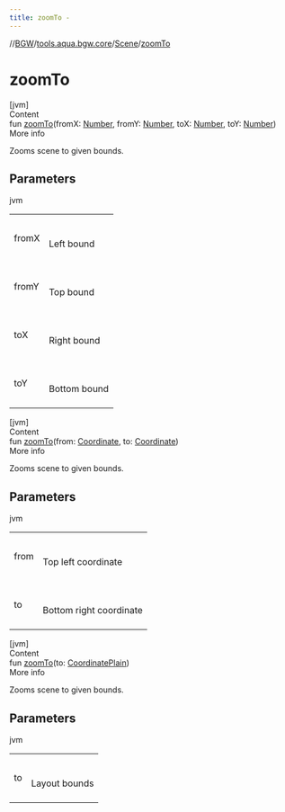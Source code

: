 ```yaml
---
title: zoomTo -
---
```

//[BGW](../../../index.md)/[tools.aqua.bgw.core](../index.md)/[Scene](index.md)/[zoomTo](zoom-to.md)



# zoomTo  
[jvm]  
Content  
fun [zoomTo](zoom-to.md)(fromX: [Number](https://kotlinlang.org/api/latest/jvm/stdlib/kotlin/-number/index.html), fromY: [Number](https://kotlinlang.org/api/latest/jvm/stdlib/kotlin/-number/index.html), toX: [Number](https://kotlinlang.org/api/latest/jvm/stdlib/kotlin/-number/index.html), toY: [Number](https://kotlinlang.org/api/latest/jvm/stdlib/kotlin/-number/index.html))  
More info  


Zooms scene to given bounds.



## Parameters  
  
jvm  
  
| | |
|---|---|
| <a name="tools.aqua.bgw.core/Scene/zoomTo/#kotlin.Number#kotlin.Number#kotlin.Number#kotlin.Number/PointingToDeclaration/"></a>fromX| <a name="tools.aqua.bgw.core/Scene/zoomTo/#kotlin.Number#kotlin.Number#kotlin.Number#kotlin.Number/PointingToDeclaration/"></a><br><br>Left bound<br><br>|
| <a name="tools.aqua.bgw.core/Scene/zoomTo/#kotlin.Number#kotlin.Number#kotlin.Number#kotlin.Number/PointingToDeclaration/"></a>fromY| <a name="tools.aqua.bgw.core/Scene/zoomTo/#kotlin.Number#kotlin.Number#kotlin.Number#kotlin.Number/PointingToDeclaration/"></a><br><br>Top bound<br><br>|
| <a name="tools.aqua.bgw.core/Scene/zoomTo/#kotlin.Number#kotlin.Number#kotlin.Number#kotlin.Number/PointingToDeclaration/"></a>toX| <a name="tools.aqua.bgw.core/Scene/zoomTo/#kotlin.Number#kotlin.Number#kotlin.Number#kotlin.Number/PointingToDeclaration/"></a><br><br>Right bound<br><br>|
| <a name="tools.aqua.bgw.core/Scene/zoomTo/#kotlin.Number#kotlin.Number#kotlin.Number#kotlin.Number/PointingToDeclaration/"></a>toY| <a name="tools.aqua.bgw.core/Scene/zoomTo/#kotlin.Number#kotlin.Number#kotlin.Number#kotlin.Number/PointingToDeclaration/"></a><br><br>Bottom bound<br><br>|
  
  


[jvm]  
Content  
fun [zoomTo](zoom-to.md)(from: [Coordinate](../../tools.aqua.bgw.util/-coordinate/index.md), to: [Coordinate](../../tools.aqua.bgw.util/-coordinate/index.md))  
More info  


Zooms scene to given bounds.



## Parameters  
  
jvm  
  
| | |
|---|---|
| <a name="tools.aqua.bgw.core/Scene/zoomTo/#tools.aqua.bgw.util.Coordinate#tools.aqua.bgw.util.Coordinate/PointingToDeclaration/"></a>from| <a name="tools.aqua.bgw.core/Scene/zoomTo/#tools.aqua.bgw.util.Coordinate#tools.aqua.bgw.util.Coordinate/PointingToDeclaration/"></a><br><br>Top left coordinate<br><br>|
| <a name="tools.aqua.bgw.core/Scene/zoomTo/#tools.aqua.bgw.util.Coordinate#tools.aqua.bgw.util.Coordinate/PointingToDeclaration/"></a>to| <a name="tools.aqua.bgw.core/Scene/zoomTo/#tools.aqua.bgw.util.Coordinate#tools.aqua.bgw.util.Coordinate/PointingToDeclaration/"></a><br><br>Bottom right coordinate<br><br>|
  
  


[jvm]  
Content  
fun [zoomTo](zoom-to.md)(to: [CoordinatePlain](../../tools.aqua.bgw.util/-coordinate-plain/index.md))  
More info  


Zooms scene to given bounds.



## Parameters  
  
jvm  
  
| | |
|---|---|
| <a name="tools.aqua.bgw.core/Scene/zoomTo/#tools.aqua.bgw.util.CoordinatePlain/PointingToDeclaration/"></a>to| <a name="tools.aqua.bgw.core/Scene/zoomTo/#tools.aqua.bgw.util.CoordinatePlain/PointingToDeclaration/"></a><br><br>Layout bounds<br><br>|
  
  



